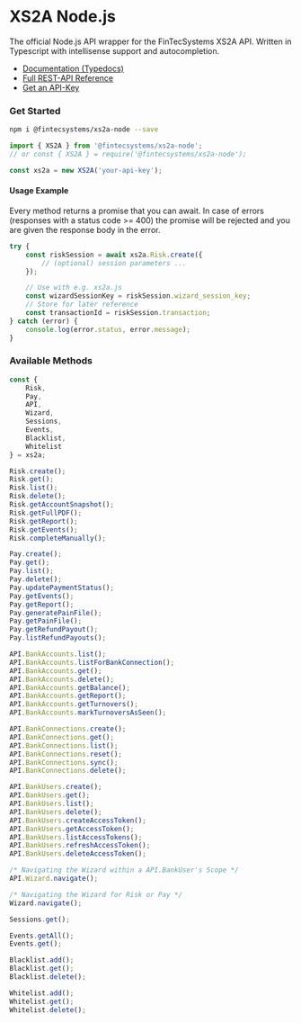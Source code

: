 # XS2A Node.js

The official Node.js API wrapper for the FinTecSystems XS2A API. Written in Typescript with intellisense support and autocompletion.

- [Documentation (Typedocs)](https://docs.fintecsystems.com/xs2a-nodejs)
- [Full REST-API Reference](https://docs.fintecsystems.com/swagger)
- [Get an API-Key](https://fintecsystems.com/en/developer/)

### Get Started

```bash
npm i @fintecsystems/xs2a-node --save
```

```js
import { XS2A } from '@fintecsystems/xs2a-node';
// or const { XS2A } = require('@fintecsystems/xs2a-node');

const xs2a = new XS2A('your-api-key');
```

#### Usage Example
Every method returns a promise that you can await. In case of errors (responses with a
status code >= 400) the promise will be rejected and you are given the response body in the error.

```js
try {
	const riskSession = await xs2a.Risk.create({
		// (optional) session parameters ...
	});

	// Use with e.g. xs2a.js
	const wizardSessionKey = riskSession.wizard_session_key;
	// Store for later reference
	const transactionId = riskSession.transaction;
} catch (error) {
	console.log(error.status, error.message);
}
```

### Available Methods

```js
const {
	Risk,
	Pay,
	API,
	Wizard,
	Sessions,
	Events,
	Blacklist,
	Whitelist
} = xs2a;

Risk.create();
Risk.get();
Risk.list();
Risk.delete();
Risk.getAccountSnapshot();
Risk.getFullPDF();
Risk.getReport();
Risk.getEvents();
Risk.completeManually();

Pay.create();
Pay.get();
Pay.list();
Pay.delete();
Pay.updatePaymentStatus();
Pay.getEvents();
Pay.getReport();
Pay.generatePainFile();
Pay.getPainFile();
Pay.getRefundPayout();
Pay.listRefundPayouts();

API.BankAccounts.list();
API.BankAccounts.listForBankConnection();
API.BankAccounts.get();
API.BankAccounts.delete();
API.BankAccounts.getBalance();
API.BankAccounts.getReport();
API.BankAccounts.getTurnovers();
API.BankAccounts.markTurnoversAsSeen();

API.BankConnections.create();
API.BankConnections.get();
API.BankConnections.list();
API.BankConnections.reset();
API.BankConnections.sync();
API.BankConnections.delete();

API.BankUsers.create();
API.BankUsers.get();
API.BankUsers.list();
API.BankUsers.delete();
API.BankUsers.createAccessToken();
API.BankUsers.getAccessToken();
API.BankUsers.listAccessTokens();
API.BankUsers.refreshAccessToken();
API.BankUsers.deleteAccessToken();

/* Navigating the Wizard within a API.BankUser's Scope */
API.Wizard.navigate();

/* Navigating the Wizard for Risk or Pay */
Wizard.navigate();

Sessions.get();

Events.getAll();
Events.get();

Blacklist.add();
Blacklist.get();
Blacklist.delete();

Whitelist.add();
Whitelist.get();
Whitelist.delete();
```